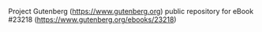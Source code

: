 Project Gutenberg (https://www.gutenberg.org) public repository for eBook #23218 (https://www.gutenberg.org/ebooks/23218)
